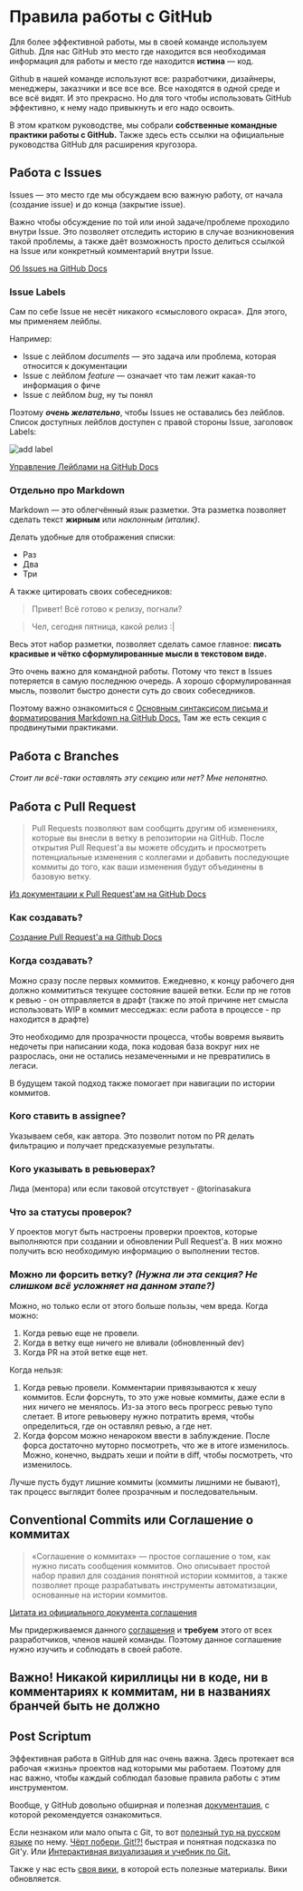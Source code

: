 # Правила работы с GitHub

Для более эффективной работы, мы в своей команде используем Github. Для нас GitHub это место где находится вся необходимая информация для работы и место где находится **истина** — код.

Github в нашей команде используют все: разработчики, дизайнеры, менеджеры, заказчики и все все все. Все находятся в одной среде и все всё видят. И это прекрасно. Но для того чтобы использовать GitHub эффективно, к нему надо привыкнуть и его надо освоить.

В этом кратком руководстве, мы собрали **собственные командные практики работы с GitHub.** Также здесь есть ссылки на официальные руководства GitHub для расширения кругозора.

## Работа с Issues

Issues — это место где мы обсуждаем всю важную работу, от начала (создание issue) и до конца (закрытие issue).

Важно чтобы обсуждение по той или иной задаче/проблеме проходило внутри Issue. Это позволяет отследить историю в случае возникновения такой проблемы, а также даёт возможность просто делиться ссылкой на Issue или конкретный комментарий внутри Issue.

[Об Issues на GitHub Docs](https://docs.github.com/en/issues/tracking-your-work-with-issues/about-issues)

### Issue Labels

Сам по себе Issue не несёт никакого «смыслового окраса». Для этого, мы применяем лейблы.

Например:

- Issue с лейблом _documents_ — это задача или проблема, которая относится к документации
- Issue с лейблом _feature_ — означает что там лежит какая-то информация о фиче
- Issue с лейблом _bug_, ну ты понял

Поэтому **_очень желательно_**, чтобы Issues не оставались без лейблов. Список доступных лейблов доступен с правой стороны Issue, заголовок Labels:

![add label](https://docs.github.com/assets/cb-29833/images/help/issues/labels-drop-down.png)

[Управление Лейблами на GitHub Docs](https://docs.github.com/en/issues/using-labels-and-milestones-to-track-work/managing-labels)

### Отдельно про Markdown

Markdown — это облегчённый язык разметки. Эта разметка позволяет сделать текст **жирным** или _наклонным (италик)_.

Делать удобные для отображения списки:

- Раз
- Два
- Три

А также цитировать своих собеседников:

> Привет! Всё готово к релизу, погнали?

> Чел, сегодня пятница, какой релиз :|

Весь этот набор разметки, позволяет сделать самое главное: **писать красивые и чётко сформулированные мысли в текстовом виде.**

Это очень важно для командной работы. Потому что текст в Issues потеряется в самую последнюю очередь. А хорошо сформулированная мысль, позволит быстро донести суть до своих собеседников.

Поэтому важно ознакомиться с [Основным синтаксисом письма и форматирования Markdown на GitHub Docs.](https://docs.github.com/en/get-started/writing-on-github/getting-started-with-writing-and-formatting-on-github/basic-writing-and-formatting-syntax) Там же есть секция с продвинутыми практиками.

## Работа с Branches

_Стоит ли всё-таки оставлять эту секцию или нет? Мне непонятно._

## Работа с Pull Request

> Pull Requests позволяют вам сообщить другим об изменениях, которые вы внесли в ветку в репозитории на GitHub. После открытия Pull Request'а вы можете обсудить и просмотреть потенциальные изменения с коллегами и добавить последующие коммиты до того, как ваши изменения будут объединены в базовую ветку.

[Из документации к Pull Request'ам на GitHub Docs](https://docs.github.com/en/pull-requests/collaborating-with-pull-requests/proposing-changes-to-your-work-with-pull-requests/about-pull-requests)

### Как создавать?

[Создание Pull Request'а на Github Docs](https://help.github.com/en/github/collaborating-with-issues-and-pull-requests/creating-a-pull-request)

### Когда создавать?

Можно сразу после первых коммитов. Ежедневно, к концу рабочего дня должно коммититься текущее состояние вашей ветки. Если пр не готов к ревью - он отправляется в драфт (также по этой причине нет смысла использовать WIP в коммит месседжах: если работа в процессе - пр находится в драфте)

Это необходимо для прозрачности процесса, чтобы вовремя выявить недочеты при написании кода, пока кодовая база вокруг них не разрослась, они не остались незамеченными и не превратились в легаси.

В будущем такой подход также помогает при навигации по истории коммитов.

### Кого ставить в assignee?

Указываем себя, как автора. Это позволит потом по PR делать фильтрацию и получает предсказуемые результаты.

### Кого указывать в ревьюверах?

Лида (ментора) или если таковой отсутствует - @torinasakura

### Что за статусы проверок?

У проектов могут быть настроены проверки проектов, которые выполняются при создании и обновлении Pull Request'а. В них можно получить всю необходимую информацию о выполнении тестов.

### Можно ли форсить ветку? _(Нужна ли эта секция? Не слишком всё усложняет на данном этапе?)_

Можно, но только если от этого больше пользы, чем вреда. Когда можно:

1. Когда ревью еще не провели.
2. Когда в ветку еще ничего не вливали (обновленный dev)
3. Когда PR на этой ветке еще нет.

Когда нельзя:

1. Когда ревью провели. Комментарии привязываются к хешу коммитов. Если форснуть, то это уже новые коммиты, даже если в них ничего не менялось. Из-за этого весь прогресс ревью тупо слетает. В итоге ревьюверу нужно потратить время, чтобы определиться, где он оставлял ревью, а где нет.
2. Когда форсом можно ненароком ввести в заблуждение. После форса достаточно муторно посмотреть, что же в итоге изменилось. Можно, конечно, выдрать хеши и пойти в diff, чтобы посмотреть, что изменилось.

Лучше пусть будут лишние коммиты (коммиты лишними не бывают), так процесс выглядит более прозрачным и последовательным.

## Conventional Commits или Соглашение о коммитах

> «Соглашение о коммитах» — простое соглашение о том, как нужно писать сообщения коммитов. Оно описывает простой набор правил для создания понятной истории коммитов, а также позволяет проще разрабатывать инструменты автоматизации, основанные на истории коммитов.

[Цитата из официального документа соглашения](https://www.conventionalcommits.org/ru/v1.0.0/)

Мы придерживаемся данного [соглашения](https://www.conventionalcommits.org/ru/v1.0.0/) и **требуем** этого от всех разработчиков, членов нашей команды. Поэтому данное соглашение нужно изучить и соблюдать в своей работе.

## Важно! Никакой кириллицы ни в коде, ни в комментариях к коммитам, ни в названиях бранчей быть не должно

## Post Scriptum

Эффективная работа в GitHub для нас очень важна. Здесь протекает вся рабочая «жизнь» проектов над которыми мы работаем. Поэтому для нас важно, чтобы каждый соблюдал базовые правила работы с этим инструментом.

Вообще, у GitHub довольно обширная и полезная [документация](https://docs.github.com/en), с которой рекомендуется ознакомиться.

Если незнаком или мало опыта с Git, то вот [полезный тур на русском языке](https://githowto.com/ru) по нему. [Чёрт побери, Git!?!](https://dangitgit.com/ru) быстрая и понятная подсказка по Git'у. Или [Интерактивная визуализация и учебник по Git.](https://github.com/pcottle/learnGitBranching)

Также у нас есть [своя вики](https://github.com/atls/convention/wiki), в которой есть полезные материалы. Вики обновляется.
